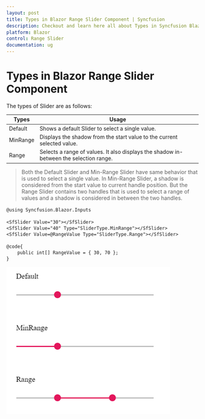 ```yaml
---
layout: post
title: Types in Blazor Range Slider Component | Syncfusion
description: Checkout and learn here all about Types in Syncfusion Blazor Range Slider component and much more details.
platform: Blazor
control: Range Slider
documentation: ug
---
```


# Types in Blazor Range Slider Component

The types of Slider are as follows:

| **Types** | **Usage** |
| --- | --- |
| Default | Shows a default Slider to select a single value. |
| MinRange | Displays the shadow from the start value to the current selected value. |
| Range | Selects a range of values. It also displays the shadow in-between the selection range. |

> Both the Default Slider and Min-Range Slider have same behavior that is used to select a single value.
In Min-Range Slider, a shadow is considered from the start value to current handle position. But the Range Slider
contains two handles that is used to select a range of values and a shadow is considered in between the two handles.

```cshtml
@using Syncfusion.Blazor.Inputs

<SfSlider Value="30"></SfSlider>
<SfSlider Value="40" Type="SliderType.MinRange"></SfSlider>
<SfSlider Value=@RangeValue Type="SliderType.Range"></SfSlider>

@code{
    public int[] RangeValue = { 30, 70 };
}
```

![Displaying Different Blazor RangeSliders](images/blazor-rangeslider-types.png)